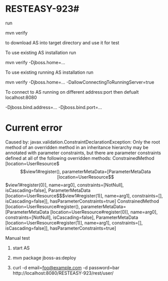# RESTEASY-923#

run

  mvn verify

to download AS into target directory and use it for test

To use existing AS installation run

  mvn verify -Djboss.home=...

To use existing running AS installation run

  mvn verify -Djboss.home=... -DallowConnectingToRunningServer=true

To connect to AS running on different address:port then defualt localhost:8080

  -Djboss.bind.address=... -Djboss.bind.port=...


Current error
=============
Caused by: javax.validation.ConstraintDeclarationException:
	Only the root method of an overridden method in an inheritance hierarchy may be annotated with parameter constraints,
	but there are parameter constraints defined at all of the following overridden methods:
		ConstrainedMethod [location=UserResource$$$view1#register(), parameterMetaData=[ParameterMetaData [location=UserResource$$$view1#register(0)], name=arg0], constraints=[NotNull], isCascading=false], ParameterMetaData [location=UserResource$$$view1#register(1)], name=arg1], constraints=[], isCascading=false]], hasParameterConstraints=true]
		ConstrainedMethod [location=UserResource#register(), parameterMetaData=[ParameterMetaData [location=UserResource#register(0)],                 name=arg0], constraints=[NotNull], isCascading=false], ParameterMetaData [location=UserResource#register(1)],         name=arg1], constraints=[], isCascading=false]], hasParameterConstraints=true]



Manual test

1. start AS

2. mvn package jboss-as:deploy

3. curl -d email=foo@example.com -d password=bar http://localhost:8080/RESTEASY-923/rest/user/